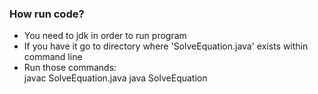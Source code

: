 ### How run code?
- You need to jdk in order to run program
- If you have it go to directory where 'SolveEquation.java' exists within command line
- Run those commands:  
	javac SolveEquation.java
	java SolveEquation
	
